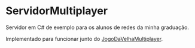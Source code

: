 # ServidorMultiplayer
Servidor em C# de exemplo para os alunos de redes da minha graduação. 

Implementado para funcionar junto do [JogoDaVelhaMultiplayer]([url](https://github.com/NascimentoLucas/JogoDaVelhaMultiplayer)https://github.com/NascimentoLucas/JogoDaVelhaMultiplayer).
